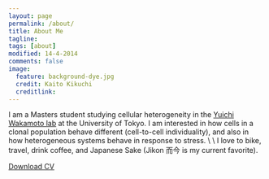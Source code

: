 ```yaml
---
layout: page
permalink: /about/
title: About Me
tagline: 
tags: [about]
modified: 14-4-2014
comments: false
image:
  feature: background-dye.jpg
  credit: Kaito Kikuchi
  creditlink: 
---
```


I am a Masters student studying cellular heterogeneity in the [Yuichi Wakamoto lab](http://park.itc.u-tokyo.ac.jp/wakamoto-lab/index_e.html) at the University of Tokyo. I am interested in how cells in a clonal population behave different (cell-to-cell individuality), and also in how heterogeneous systems behave in response to stress. \\
\\
I love to bike, travel, drink coffee, and Japanese Sake (Jikon 而今 is my current favorite). 


<div markdown="0"><a href="{{ site.url }}/assets/pdf/cv.pdf" class="btn">Download CV</a></div>


